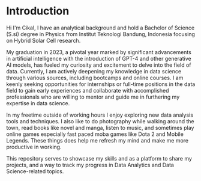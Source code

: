 # Introduction

Hi I'm Cikal, I have an analytical background and hold a Bachelor of Science (S.si) degree in Physics from Institut Teknologi Bandung, Indonesia focusing on Hybrid Solar Cell research.

My graduation in 2023, a pivotal year marked by significant advancements in artificial intelligence with the introduction of GPT-4 and other generative AI models, has fueled my curiosity and excitement to delve into the field of data. Currently, I am actively deepening my knowledge in data science through various sources, including bootcamps and online courses. I am keenly seeking opportunities for internships or full-time positions in the data field to gain early experiences and collaborate with accomplished professionals who are willing to mentor and guide me in furthering my expertise in data science.

In my freetime outside of working hours I enjoy exploring new data analysis tools and techniques. I also like to do photography while walking around the town, read books like novel and manga, listen to music, and sometimes play online games especially fast paced moba games like Dota 2 and Mobile Legends. These things does help me refresh my mind and make me more productive in working.

This repository serves to showcase my skills and as a platform to share my projects, and a way to track my progress in Data Analytics and Data Science-related topics.

